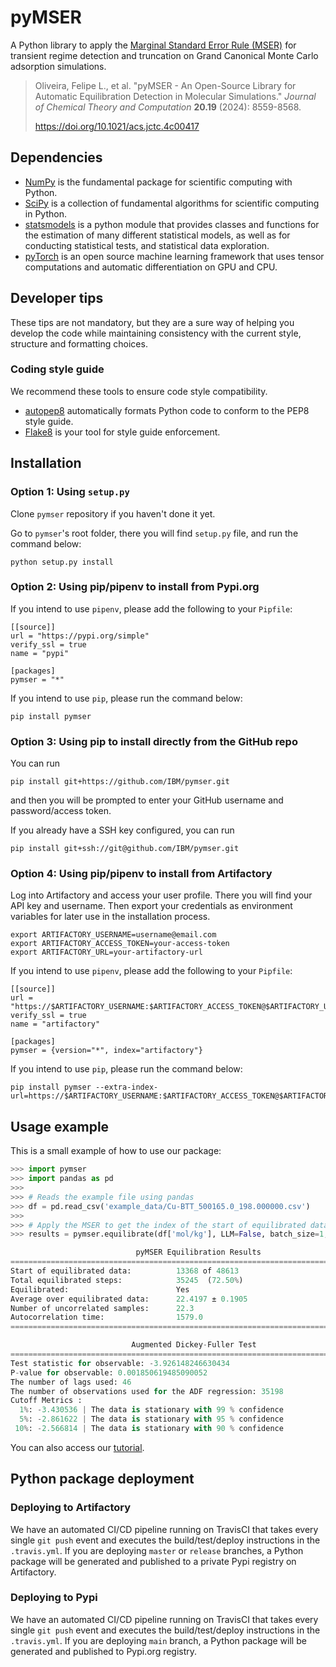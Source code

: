 # pyMSER

A Python library to apply the [Marginal Standard Error Rule (MSER)](https://doi.org/10.1177/003754979706900601) for transient regime detection and truncation on Grand Canonical Monte Carlo adsorption simulations.

> Oliveira, Felipe L., et al. "pyMSER - An Open-Source Library for Automatic Equilibration Detection in Molecular Simulations." *Journal of Chemical Theory and Computation* **20.19** (2024): 8559-8568.
> 
> https://doi.org/10.1021/acs.jctc.4c00417

## Dependencies

* [NumPy](https://numpy.org) is the fundamental package for scientific computing with Python.
* [SciPy](https://scipy.org/) is a collection of fundamental algorithms for scientific computing in Python.
* [statsmodels](https://www.statsmodels.org/) is a python module that provides classes and functions for the estimation of many different statistical models, as well as for conducting statistical tests, and statistical data exploration.
* [pyTorch](https://pytorch.org/) is an open source machine learning framework that uses tensor computations and automatic differentiation on GPU and CPU.

## Developer tips

These tips are not mandatory, but they are a sure way of helping you develop the code while maintaining consistency with the current style, structure and formatting choices.

### Coding style guide

We recommend these tools to ensure code style compatibility.

* [autopep8](https://pypi.org/project/autopep8/) automatically formats Python code to conform to the PEP8 style guide.
* [Flake8](https://flake8.pycqa.org) is your tool for style guide enforcement.

## Installation

### Option 1: Using `setup.py`

Clone `pymser` repository if you haven't done it yet.

Go to `pymser`'s root folder, there you will find `setup.py` file, and run the command below:

```Shell
python setup.py install
```

### Option 2: Using pip/pipenv to install from Pypi.org

If you intend to use `pipenv`, please add the following to your `Pipfile`:

```Pipfile
[[source]]
url = "https://pypi.org/simple"
verify_ssl = true
name = "pypi"

[packages]
pymser = "*"
```

If you intend to use `pip`, please run the command below:

```Shell
pip install pymser
```

### Option 3: Using pip to install directly from the GitHub repo

You can run

```Shell
pip install git+https://github.com/IBM/pymser.git
```

and then you will be prompted to enter your GitHub username and password/access token.

If you already have a SSH key configured, you can run

```Shell
pip install git+ssh://git@github.com/IBM/pymser.git
```

### Option 4: Using pip/pipenv to install from Artifactory

Log into Artifactory and access your user profile. There you will find your API key and username. Then export your credentials as environment variables for later use in the installation process.

```Shell
export ARTIFACTORY_USERNAME=username@email.com
export ARTIFACTORY_ACCESS_TOKEN=your-access-token
export ARTIFACTORY_URL=your-artifactory-url
```

If you intend to use `pipenv`, please add the following to your `Pipfile`:

```Pipfile
[[source]]
url = "https://$ARTIFACTORY_USERNAME:$ARTIFACTORY_ACCESS_TOKEN@$ARTIFACTORY_URL"
verify_ssl = true
name = "artifactory"

[packages]
pymser = {version="*", index="artifactory"}
```

If you intend to use `pip`, please run the command below:

```Shell
pip install pymser --extra-index-url=https://$ARTIFACTORY_USERNAME:$ARTIFACTORY_ACCESS_TOKEN@$ARTIFACTORY_URL
```

## Usage example

This is a small example of how to use our package:

```Python
>>> import pymser
>>> import pandas as pd
>>>
>>> # Reads the example file using pandas
>>> df = pd.read_csv('example_data/Cu-BTT_500165.0_198.000000.csv')
>>>
>>> # Apply the MSER to get the index of the start of equilibrated data
>>> results = pymser.equilibrate(df['mol/kg'], LLM=False, batch_size=1, ADF_test=True, uncertainty='uSD', print_results=True)

                            pyMSER Equilibration Results
==============================================================================
Start of equilibrated data:          13368 of 48613
Total equilibrated steps:            35245  (72.50%)
Equilibrated:                        Yes
Average over equilibrated data:      22.4197 ± 0.1905
Number of uncorrelated samples:      22.3
Autocorrelation time:                1579.0
==============================================================================

                           Augmented Dickey-Fuller Test
==============================================================================
Test statistic for observable: -3.926148246630434
P-value for observable: 0.001850619485090052
The number of lags used: 46
The number of observations used for the ADF regression: 35198
Cutoff Metrics :
  1%: -3.430536 | The data is stationary with 99 % confidence
  5%: -2.861622 | The data is stationary with 95 % confidence
 10%: -2.566814 | The data is stationary with 90 % confidence
```

You can also access our [tutorial](pymser_tutorial.ipynb).

## Python package deployment

### Deploying to Artifactory

We have an automated CI/CD pipeline running on TravisCI that takes every single `git push` event and executes the build/test/deploy instructions in the `.travis.yml`. If you are deploying `master` or `release` branches, a Python package will be generated and published to a private Pypi registry on Artifactory.

### Deploying to Pypi

We have an automated CI/CD pipeline running on TravisCI that takes every single `git push` event and executes the build/test/deploy instructions in the `.travis.yml`. If you are deploying `main` branch, a Python package will be generated and published to Pypi.org registry.
